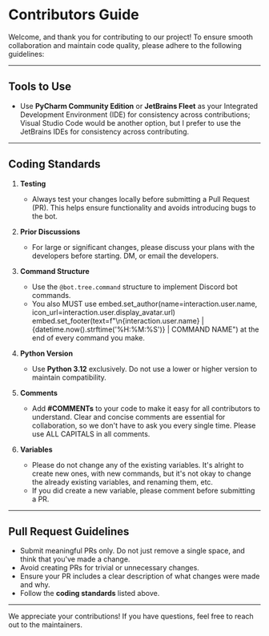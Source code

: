 # Contributors Guide

Welcome, and thank you for contributing to our project! To ensure smooth collaboration and maintain code quality, please adhere to the following guidelines:

---

## Tools to Use
- Use **PyCharm Community Edition** or **JetBrains Fleet** as your Integrated Development Environment (IDE) for consistency across contributions; Visual Studio Code would be another option, but I prefer to use the JetBrains IDEs for consistency across contributing.

---

## Coding Standards
1. **Testing**
   - Always test your changes locally before submitting a Pull Request (PR). This helps ensure functionality and avoids introducing bugs to the bot.

2. **Prior Discussions**
   - For large or significant changes, please discuss your plans with the developers before starting. DM, or email the developers.

3. **Command Structure**
   - Use the `@bot.tree.command` structure to implement Discord bot commands.
   - You also MUST use
embed.set_author(name=interaction.user.name, icon_url=interaction.user.display_avatar.url)
embed.set_footer(text=f"\n{interaction.user.name} | {datetime.now().strftime('%H:%M:%S')} | COMMAND NAME")
   at the end of every command you make.

4. **Python Version**
   - Use **Python 3.12** exclusively. Do not use a lower or higher version to maintain compatibility.

5. **Comments**
   - Add **#COMMENTs** to your code to make it easy for all contributors to understand. Clear and concise comments are essential for collaboration, so we don't have to ask you every single time. Please use ALL CAPITALS in all comments.

6. **Variables**
   - Please do not change any of the existing variables. It's alright to create new ones, with new commands, but it's not okay to change the already existing variables, and renaming them, etc.
   - If you did create a new variable, please comment before submitting a PR.

---

## Pull Request Guidelines
- Submit meaningful PRs only. Do not just remove a single space, and think that you've made a change.
- Avoid creating PRs for trivial or unnecessary changes.
- Ensure your PR includes a clear description of what changes were made and why.
- Follow the **coding standards** listed above.

---

We appreciate your contributions! If you have questions, feel free to reach out to the maintainers.
